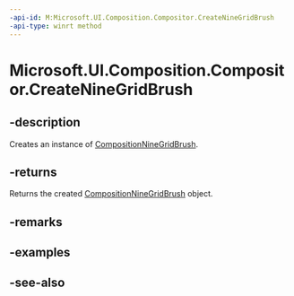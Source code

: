 ```yaml
---
-api-id: M:Microsoft.UI.Composition.Compositor.CreateNineGridBrush
-api-type: winrt method
---
```


<!-- Method syntax
public Windows.UI.Composition.CompositionNineGridBrush CreateNineGridBrush()
-->

# Microsoft.UI.Composition.Compositor.CreateNineGridBrush

## -description
Creates an instance of [CompositionNineGridBrush](compositionninegridbrush.md).

## -returns
Returns the created [CompositionNineGridBrush](compositionninegridbrush.md) object.

## -remarks

## -examples

## -see-also
